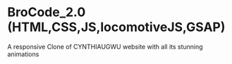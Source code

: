 # BroCode_2.0 (HTML,CSS,JS,locomotiveJS,GSAP)
A responsive Clone of CYNTHIAUGWU website with all its stunning animations
